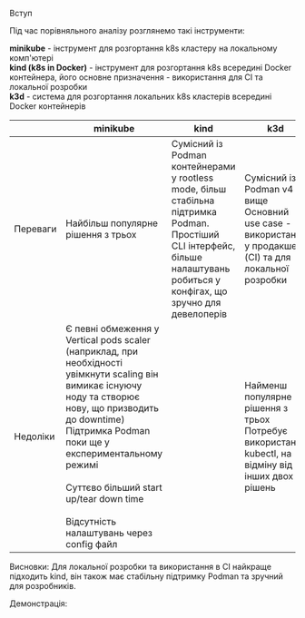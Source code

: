 Вступ

Під час порівняльного аналізу розглянемо такі інструменти:

**minikube** - інструмент для розгортання k8s кластеру на локальному комп'ютері
<br>**kind (k8s in Docker)** - інструмент для розгортання k8s всередині Docker контейнера, його основне призначення - використання для CI та локальної розробки</br>
**k3d** - система для розгортання локальних k8s кластерів всередині Docker контейнерів


||minikube|kind|k3d
|--|--|--|--|
|Переваги| Найбільш популярне рішення з трьох|Сумісний із Podman контейнерами у rootless mode, більш стабільна підтримка Podman.<br>Простіший CLI інтерфейс, більше налаштувань робиться у конфігах, що зручно для девелоперів|Cумісний із Podman v4 та вище<br>Основний use case - використання у продакшені (CI) та для локальної розробки</br>|
|Недоліки|Є певні обмеження у Vertical pods scaler (наприклад, при необхідності увімкнути scaling він вимикає існуючу ноду та створює нову, що призводить до downtime)<br>Підтримка Podman поки ще у експериментальному режимі</br><br>Суттєво більший start up/tear down time</br><br>Відсутність налаштувань через config файл</br>||Найменш популярне рішення з трьох<br>Потребує використання kubectl, на відміну від інших двох рішень</br>

Висновки:
Для локальної розробки та використання в CI найкраще підходить kind, він також має стабільну підтримку Podman та зручний для розробників.

Демонстрація:




